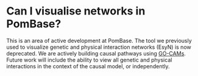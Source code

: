 # Can I visualise networks in PomBase?
<!-- pombase_categories: Tools and resources -->

This is an area of active development at PomBase.  The tool we
previously used to visualize genetic and physical interaction networks
(EsyN) is now deprecated.  We are actively building causal pathways
using [GO-CAMs](/gocam).  Future work
will include the ability to view all genetic and physical interactions
in the context of the causal model, or independently.
